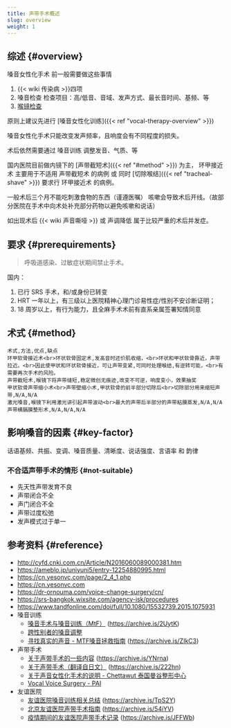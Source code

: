 ```yaml
---
title: 声带手术概述
slug: overview
weight: 1
---
```


## 综述 {#overview}

嗓音女性化手术 前一般需要做这些事情

1. {{< wiki 传染病 >}}四项
1. 嗓音检查
   检查项目：高/低音、音域、发声方式、最长音时间、基频、等
1. [喉镜检查](https://zh.wikipedia.org/zh-cn/喉镜检查术)

原则上建议先进行 [嗓音女性化训练]({{< ref "vocal-therapy-overview" >}})

嗓音女性化手术只能改变发声频率，且响度会有不同程度的损失。

术后依然需要通过 嗓音训练 调整发音、气质、等

国内医院目前做内镜下的 [声带截短术]({{< ref "#method" >}}) 为主，
环甲接近术 主要用于不适用 声带截短术 的病例
或 同时 [切除喉结]({{< ref "tracheal-shave" >}}) 要求行 环甲接近术 的病例。

一般术后三个月不能吃刺激食物的东西（谨遵医嘱）
咳嗽会导致术后开线。（故部分医院在手术中向术处补充部分药物以避免咳嗽和说话）

如出现术后 {{< wiki 声音嘶哑 >}} 或 声调降低 属于比较严重的术后并发症。

## 要求 {#prerequirements}

> 呼吸道感染、过敏症状期间禁止手术。

国内：

1. 已行 SRS 手术，和/或身份已转变
1. HRT 一年以上，有三级以上医院精神心理门诊易性症/性别不安诊断证明；
1. 18 周岁以上，有行为能力，且全麻手术术前有直系亲属签署知情同意

## 术式 {#method}

```csv
术式,方法,优点,缺点
环甲软骨接近术<br>环状软骨固定术,发高音时还价肌收缩，<br>环状和甲状软骨靠近，声带拉近。<br>因此使甲状和环状软骨接近，可让声带变紧,可同时处理喉结,有逆转可能，<br>有需要再次手术的风险。
声带截短术,喉镜下将声带缝短,稳定微创无痕迹,改变不可逆，响度变小，效果抽奖
甲状软骨声带缩小术<br>声带壁缩小术,甲状软骨的前半部分切除后<br>切除部分用来缩短声带,N/A,N/A
激光嗓音,喉镜下利用激光讲引起声带波动<br>最大的声带后半部分的声带粘膜蒸发,N/A,N/A
声带横膈膜整形术,N/A,N/A,N/A
```

## 影响嗓音的因素 {#key-factor}

话语基频、共振、变调、嗓音质量、清晰度、说话强度、言语率 和 韵律

### 不合适声带手术的情形 {#not-suitable}

- 先天性声带发育不良
- 声带闭合不全
- 声门闭合不全
- 声带过度松弛
- 发声模式过于单一

## 参考资料 {#reference}

- <http://cyfd.cnki.com.cn/Article/N2016060089000381.htm>
- <https://ameblo.jp/uniyuni5/entry-12254880995.html>
- <https://cn.yesonvc.com/page/2_4_1.php>
- <https://cn.yesonvc.com>
- <https://dr-ornouma.com/voice-change-surgery/cn/>
- <https://srs-bangkok.wixsite.com/agency-isk/procedures>
- <https://www.tandfonline.com/doi/full/10.1080/15532739.2015.1075931>
- 嗓音训练
  - [嗓音手术与嗓音训练（MtF）](https://mp.weixin.qq.com/s/kbl8pC19F_QNQtY_FwfdKQ) (<https://archive.is/2UytK>)
  - [跨性别者的嗓音调整](https://kns.cnki.net/KCMS/detail/detail.aspx?dbcode=CJFQ&dbname=CJFDLAST2019&filename=TLXJ201903026)
  - [寻找真实的声音 - MTF嗓音拯救指南](https://zhuanlan.zhihu.com/p/205516268) (<https://archive.is/ZIkC3>)
- 声带手术
  - [关于声带手术的一些内容](https://zhuanlan.zhihu.com/p/34251204) (<https://archive.is/YNrna>)
  - [关于声带手术（翻译自日文）](https://zhuanlan.zhihu.com/p/42961553) (<https://archive.is/222hn>)
  - [关于声音女性化手术的说明 - Chettawut 泰国曼谷整形中心](http://www.chet-plasticsurgery.com/zh-hans/关于声音女性化手术/)
  - [Vocal Voice Surgery - PAI](http://pai.co.th/vocal-voice-surgery/)
- 友谊医院
  - [友谊医院嗓音训练相关总结](https://zhuanlan.zhihu.com/p/39891532) (<https://archive.is/TpS2Y>)
  - [北京友谊医院声带手术指南](https://zhuanlan.zhihu.com/p/42611790) (<https://archive.is/54iYV>)
  - [疫情期间的友谊医院声带手术记录](https://zhuanlan.zhihu.com/p/167956029) (<https://archive.is/JFFWb>)

